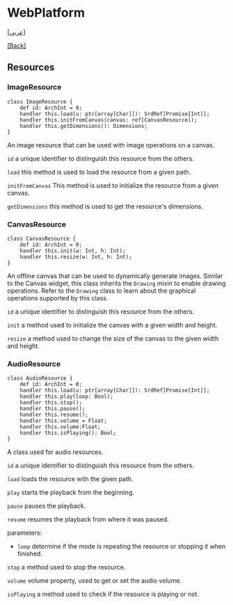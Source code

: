 # WebPlatform

[[عربي]](resources.ar.md)

[[Back]](../readme.md)

## Resources

### ImageResource

```
class ImageResource {
    def id: ArchInt = 0;
    handler this.load(u: ptr[array[Char]]): SrdRef[Promise[Int]];
    handler this.initFromCanvas(canvas: ref[CanvasResource]);
    handler this.getDimensions(): Dimensions;
}
```

An image resource that can be used with image operations on a canvas.

`id` a unique identifier to distinguish this resource from the others.

`load` this method is used to load the resource from a given path.

`initFromCanvas` This method is used to initialize the resource from a given canvas.

`getDimensions` this method is used to get the resource's dimensions.


### CanvasResource

```
class CanvasResource {
    def id: ArchInt = 0;
    handler this.init(w: Int, h: Int);
    handler this.resize(w: Int, h: Int);
}
```

An offline canvas that can be used to dynamically generate images. Similar to the Canvas widget,
this class inherits the `Drawing` mixin to enable drawing operations. Refer to the `Drawing`
class to learn about the graphical operations supported by this class.

`id` a unique identifier to distinguish this resource from the others.

`init` a method used to initialize the canvas with a given width and height.

`resize` a method used to change the size of the canvas to the given width and height.


### AudioResource

```
class AudioResource {
    def id: ArchInt = 0;
    handler this.load(u: ptr[array[Char]]): SrdRef[Promise[Int]];
    handler this.play(loop: Bool);
    handler this.stop();
    handler this.pause();
    handler this.resume();
    handler this.volume = Float;
    handler this.volume:Float;
    handler this.isPlaying(): Bool;
}
```
A class used for audio resources.

`id` a unique identifier to distinguish this resource from the others.

`load` loads the resource with the given path.

`play` starts the playback from the beginning.

`pause` pauses the playback.

`resume` resumes the playback from where it was paused.

parameters:

* `loop` determine if the mode is repeating the resource or stopping it when finished.

`stop` a method used to stop the resource.

`volume` volume property, used to get or set the audio volume.

`isPlaying` a method used to check if the resource is playing or not.

